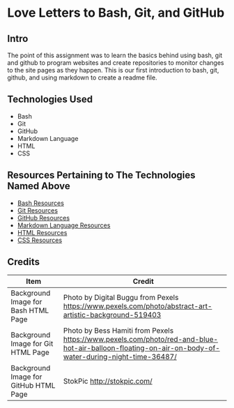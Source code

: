 # Love Letters to Bash, Git, and GitHub
## Intro
The point of this assignment was to learn the basics behind using bash, git and github to program websites and create repositories to monitor changes to the site pages as they happen.  This is our first introduction to bash, git, github, and using markdown to create a readme file.
## Technologies Used
* Bash
* Git
* GitHub
* Markdown Language
* HTML
* CSS

## Resources Pertaining to The Technologies Named Above
* [Bash Resources](http://cs.lmu.edu/~ray/notes/bash/)
* [Git Resources](https://git-scm.com/)
* [GitHub Resources](https://guides.github.com/)
* [Markdown Language Resources](https://guides.github.com/features/mastering-markdown/)
* [HTML Resources](https://www.w3schools.com/html/default.asp)
* [CSS Resources](https://www.w3schools.com/css/default.asp)

## Credits

Item | Credit
---- | ------
Background Image for Bash HTML Page | Photo by Digital Buggu from Pexels https://www.pexels.com/photo/abstract-art-artistic-background-519403
Background Image for Git HTML Page | Photo by Bess Hamiti from Pexels https://www.pexels.com/photo/red-and-blue-hot-air-balloon-floating-on-air-on-body-of-water-during-night-time-36487/
Background Image for GitHub HTML Page | StokPic http://stokpic.com/